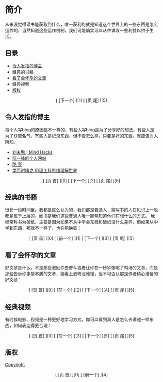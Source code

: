 # 简介

从来没觉得读书能获取到什么，唯一获利的就是知道这个世界上的一些东西是怎么运作的，当然知道这些运作机制，我们可能确实可以从中谋取一些利益以供于生活。

## 目录

  * [令人发指的博主][1]
  * [经典的书藉][2]
  * [看了会怀孕的文章][3]
  * [经典视频][4]
  * [版权][5]

<center>[ [下一个] ][1] [ [页 尾] ][5]</center>

## 令人发指的博主

每个人写blog的原因是不一样的，有些人写blog是为了分享好的想法，有些人是为了获取名气，有些人是记录东西，但不管怎么样，只要是好的东西，就应该为人所知。

  * [刘未鹏 | Mind Hacks ](http://mindhacks.cn/)
  * [阮一峰的个人网站](http://www.ruanyifeng.com/home.html)
  * [酷 壳](http://coolshell.cn/)
  * [学而时嘻之 用理工科思维理解世界](http://www.geekonomics10000.com/)

<center>[ [页 首] ][0] [ [下一个] ][2] [ [页 尾] ][5]</center>

## 经典的书藉

很长一段时间里，我都是这么认为的，我们都是普通人，能写书的人在见识上一般都是属于上层的，而书是我们这些普通人唯一能够知道他们在想什么的方式。
我经常称书为破纸，主要是因为如果不从中学会东西和破纸没什么差异，但如果从中学到东西，那就不一样了，也许能换钱：

<center>[ [页 首] ][0] [ [前一个] ][1] [ [下一个] ][3] [ [页 尾] ][5]</center>

## 看了会怀孕的文章

好文章是什么，不是那些激励你去奋斗或者让你在一秒钟像喝了鸡汤的文章，而是那些告诉你事情本质的文章，她看上去晦涩难懂，但不可否认那是作者精心准备的好文章：

<center>[ [页 首] ][0] [ [前一个] ][2] [ [下一个] ][4] [ [页 尾] ][5]</center>

## 经典视频

有时候电影、视频是一种更好地学习方式，你可以看到真人是怎么去讲述一样东西，如何表达得更合理：

<center>[ [页 首] ][0] [ [前一个] ][3] [ [下一个] ][5] [ [页 尾] ][5]</center>

## 版权
[Copyright](../copyright.md)


<center>[ [页 首] ][0] [ [前一个] ][4] </center>

[0]: #user-content-简介
[1]: #user-content-令人发指的博主
[2]: #user-content-经典的书藉
[3]: #user-content-看了会怀孕的文章
[4]: #user-content-经典视频
[5]: #user-content-版权

